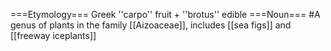 ===Etymology===
Greek ''carpo'' fruit + ''brotus'' edible
===Noun===
#A genus of plants in the family [[Aizoaceae]], includes [[sea figs]] and [[freeway iceplants]]